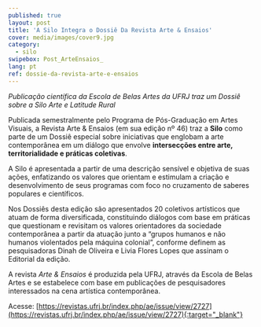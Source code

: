 ```yaml
---
published: true
layout: post
title: 'A Silo Integra o Dossiê Da Revista Arte & Ensaios'
cover: media/images/cover9.jpg
category:
  - silo
swipebox: Post_ArteEnsaios_
lang: pt
ref: dossie-da-revista-arte-e-ensaios
---
```

*Publicação científica da Escola de Belas Artes da UFRJ traz um Dossiê sobre a Silo Arte e Latitude Rural*

Publicada semestralmente pelo Programa de Pós-Graduação em Artes Visuais, a Revista Arte & Ensaios (em sua edição nº 46) traz a **Silo** como parte de um Dossiê especial sobre iniciativas que englobam a arte contemporânea em um diálogo que envolve **intersecções entre arte, territorialidade e práticas coletivas**.

A Silo é apresentada a partir de uma descrição sensível e objetiva de suas ações, enfatizando os valores que orientam e estimulam a criação e desenvolvimento de seus programas com foco no cruzamento de saberes populares e científicos.

Nos Dossiês desta edição são apresentados 20 coletivos artísticos que atuam de forma diversificada, constituindo diálogos com base em práticas que questionam e revisitam os valores orientadores da sociedade contemporânea a partir da atuação junto a “grupos humanos e não humanos violentados pela máquina colonial”, conforme definem as pesquisadoras Dinah de Oliveira e Livia Flores Lopes que assinam o Editorial da edição.

A revista *Arte & Ensaios* é produzida pela UFRJ, através da Escola de Belas Artes e se estabelece com base em publicações de pesquisadores interessados na cena artística contemporânea.

Acesse:
[https://revistas.ufrj.br/index.php/ae/issue/view/2727](https://revistas.ufrj.br/index.php/ae/issue/view/2727){:target="_blank"}
